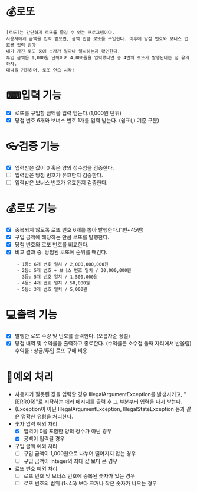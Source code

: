 # 💰로또 

``` 
[로또]는 간단하게 로또를 즐길 수 있는 프로그램이다.
사용자에게 금액을 입력 받으면, 금액 만큼 로또를 구입한다. 이후에 당첨 번호와 보너스 번호를 입력 받아
내가 가진 로또 중에 숫자가 얼마나 일치하는지 확인한다.
투입 금액은 1,000원 단위이며 4,000원을 입력했다면 총 4번의 로또가 발행된다는 점 유의하자.
대박을 기원하며, 로또 연습 시작! 
```


# ⌨입력 기능
- [x] 로또를 구입할 금액을 입력 받는다.(1,000원 단위)
- [x] 당첨 번호 6개와 보너스 번호 1개를 입력 받는다. (쉼표(,) 기준 구분)

# 👓검증 기능
- [x] 입력받은 값이 0 혹은 양의 정수임을 검증한다.
- [ ] 입력받은 당첨 번호가 유효한지 검증한다.
- [ ] 입력받은 보너스 번호가 유효한지 검증한다.

# 💰로또 기능
- [x] 중복되지 않도록 로또 번호 6개를 뽑아 발행한다.(1번~45번)
- [x] 구입 금액에 해당하는 만큼 로또를 발행한다.
- [x] 당첨 번호와 로또 번호를 비교한다.
- [x] 비교 결과 중, 당첨된 로또에 순위를 매긴다.
```
    - 1등: 6개 번호 일치 / 2,000,000,000원
    - 2등: 5개 번호 + 보너스 번호 일치 / 30,000,000원
    - 3등: 5개 번호 일치 / 1,500,000원
    - 4등: 4개 번호 일치 / 50,000원
    - 5등: 3개 번호 일치 / 5,000원
```

# 💻출력 기능
- [x] 발행한 로또 수량 및 번호를 출력한다. (오름차순 정렬)
- [x] 당첨 내역 및 수익률을 출력하고 종료한다. (수익률은 소수점 둘째 자리에서 반올림)
  수익률 : 상금/투입 로또 구매 비용

# 🚫예외 처리
- 사용자가 잘못된 값을 입력할 경우 IllegalArgumentException를 발생시키고, "[ERROR]"로 시작하는 에러 메시지를 출력 후 그 부분부터 입력을 다시 받는다.  
- (Exception이 아닌 IllegalArgumentException, IllegalStateException 등과 같은 명확한 유형을 처리한다.
- 숫자 입력 예외 처리
    - [x] 입력이 0을 포함한 양의 정수가 아닌 경우
    - [x] 공백이 입력될 경우
 
- 구입 금액 예외 처리
    - [ ] 구입 금액이 1,000원으로 나누어 떨어지지 않는 경우
    - [ ] 구입 금액이 Integer의 최대 값 보다 큰 경우

- 로또 번호 예외 처리
    - [ ] 로또 번호 및 보너스 번호에 중복된 숫자가 있는 경우
    - [ ] 로또 번호의 범위 (1~45) 보다 크거나 작은 숫자가 나오는 경우
